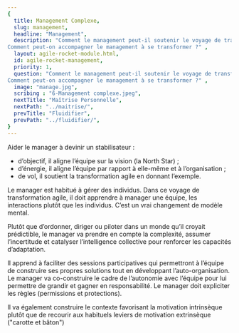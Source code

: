```yaml
---
{
  title: Management Complexe,
  slug: management,
  headline: "Management",
  description: "Comment le management peut-il soutenir le voyage de transformation agile en environnement complexe ?
Comment peut-on accompagner le management à se transformer ?" ,
  layout: agile-rocket-module.html,
  id: agile-rocket-management,
  priority: 1,
  question: "Comment le management peut-il soutenir le voyage de transformation agile en environnement complexe ?\r\n
Comment peut-on accompagner le management à se transformer ?" ,
  image: "manage.jpg",
  scribing : "6-Management complexe.jpeg",
  nextTitle: "Maîtrise Personnelle",
  nextPath: "../maitrise/",
  prevTitle: "Fluidifier",
  prevPath: "../fluidifier/",
}
---
```

Aider le manager à devinir un stabilisateur :
* d’objectif, il aligne l’équipe sur la vision (la North Star) ;
* d’énergie, il aligne l’équipe par rapport à elle-même et à l’organisation ;
* de vol, il soutient la transformation agile en donnant l’exemple.

Le manager est habitué à gérer des individus. Dans ce voyage de transformation agile, il doit apprendre à manager une équipe, les interactions plutôt que les individus. C’est un vrai changement de modèle mental.

Plutôt que d’ordonner, diriger ou piloter dans un monde qu’il croyait prédictible, le manager va prendre en compte la complexité, assumer l’incertitude et catalyser l’intelligence collective pour renforcer les capacités d’adaptation.

Il apprend à faciliter des sessions participatives qui permettront à l’équipe de construire ses propres solutions tout en développant l’auto-organisation.
Le manager va co-construire le cadre de l’autonomie avec l’équipe pour lui permettre de grandir et gagner en responsabilité. Le manager doit expliciter les règles (permissions et protections).

Il va également construire le contexte favorisant la motivation intrinsèque plutôt que de recourir aux habituels leviers de motivation extrinsèque ("carotte et bâton")
